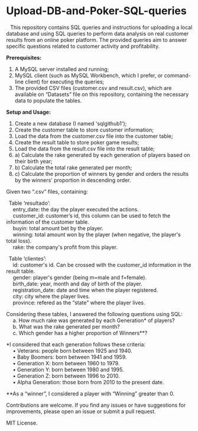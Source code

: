 # Upload-DB-and-Poker-SQL-queries  
  &ensp; This repository contains SQL queries and instructions for uploading a local database and using SQL queries to perform data analysis on real customer results from an online poker platform. The provided queries aim to answer specific questions related to customer activity and profitability.  
  
  
<b>Prerequisites:</b>   
  1. A MySQL server installed and running;
  2. MySQL client (such as MySQL Workbench, which I prefer, or command-line client) for executing the queries;
  3. The provided CSV files (customer.csv and result.csv), which are available on “Datasets” file on this repository, containing the necessary data to populate the tables.  

<b>Setup and Usage:</b>  
1.	Create a new database (I named 'sqlgithub1');
2.	Create the customer table to store customer information;
3.	Load the data from the customer.csv file into the customer table;
4.	Create the result table to store poker game results;
5.	Load the data from the result.csv file into the result table;
6.	a) Calculate the rake generated by each generation of players based on their birth year;
7.	b) Calculate the total rake generated per month;
8.	c) Calculate the proportion of winners by gender and orders the results by the winners' proportion in descending order.
   
Given two “.csv” files, containing:  

&ensp;Table ‘resultado’:  
&emsp;   entry_date: the day the player executed the actions.  
&emsp;   customer_id: customer’s id, this column can be used to fetch the information of the customer table.  
&emsp;   buyin: total amount bet by the player.  
&emsp;   winning: total amount won by the player (when negative, the player's total loss).  
&emsp;   rake: the company's profit from this player.  

&ensp;Table ‘clientes’:  
&emsp;   id: customer's id. Can be crossed with the customer_id information in the result table.  
&emsp;   gender: player's gender (being m=male and f=female).  
&emsp;   birth_date: year, month and day of birth of the player.  
&emsp;   registration_date: date and time when the player registered.  
&emsp;   city: city where the player lives.  
&emsp;   province: refered as the “state” where the player lives.    

Considering these tables, I answered the following questions using SQL:  
&emsp;  a. How much rake was generated by each Generation* of players?  
&emsp;  b. What was the rake generated per month?  
&emsp;  c. Which gender has a higher proportion of Winners**?  

*I considered that each generation follows these criteria:  
&emsp;  • Veterans: people born between 1925 and 1940.  
&emsp;  • Baby Boomers: born between 1941 and 1959.  
&emsp;  • Generation X: born between 1960 to 1979.  
&emsp;  • Generation Y: born between 1980 and 1995.  
&emsp;  • Generation Z: born between 1996 to 2010.  
&emsp;  • Alpha Generation: those born from 2010 to the present date.  

**As a “winner”, I considered a player with “Winning” greater than 0.

Contributions are welcome. If you find any issues or have suggestions for improvements, please open an issue or submit a pull request.  

MIT License.
